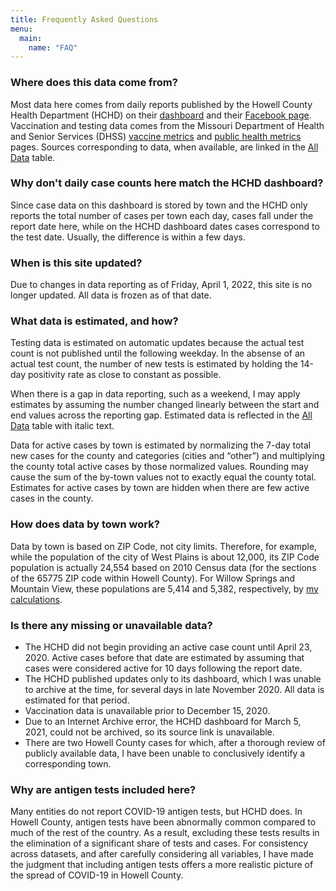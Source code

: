 ```yaml
---
title: Frequently Asked Questions
menu:
  main:
    name: "FAQ"
---
```


### Where does this data come from?
Most data here comes from daily reports published by the Howell County Health Department (HCHD) on their [dashboard](https://archive.ph/Cu8QP) and their [Facebook page](https://www.facebook.com/Howell-County-Health-Department-170310842983730). Vaccination and testing data comes from the Missouri Department of Health and Senior Services (DHSS) [vaccine metrics](https://archive.ph/IK6UZ) and [public health metrics](https://archive.ph/mfLxI) pages. Sources corresponding to data, when available, are linked in the [All Data](../all-data) table.

### Why don't daily case counts here match the HCHD dashboard?
Since case data on this dashboard is stored by town and the HCHD only reports the total number of cases per town each day, cases fall under the report date here, while on the HCHD dashboard dates cases correspond to the test date. Usually, the difference is within a few days.

### When is this site updated?
Due to changes in data reporting as of Friday, April 1, 2022, this site is no longer updated. All data is frozen as of that date.

### What data is estimated, and how?
Testing data is estimated on automatic updates because the actual test count is not published until the following weekday. In the absense of an actual test count, the number of new tests is estimated by holding the 14-day positivity rate as close to constant as possible.

When there is a gap in data reporting, such as a weekend, I may apply estimates by assuming the number changed linearly between the start and end values across the reporting gap. Estimated data is reflected in the [All Data](../all-data) table with italic text.

Data for active cases by town is estimated by normalizing the 7-day total new cases for the county and categories (cities and “other”) and multiplying the county total active cases by those normalized values. Rounding may cause the sum of the by-town values not to exactly equal the county total. Estimates for active cases by town are hidden when there are few active cases in the county.

### How does data by town work?
Data by town is based on ZIP Code, not city limits. Therefore, for example, while the population of the city of West Plains is about 12,000, its ZIP Code population is actually 24,554 based on 2010 Census data (for the sections of the 65775 ZIP code within Howell County). For Willow Springs and Mountain View, these populations are 5,414 and 5,382, respectively, by [my calculations](https://archive.ph/z65K5).

### Is there any missing or unavailable data?
* The HCHD did not begin providing an active case count until April 23, 2020. Active cases before that date are estimated by assuming that cases were considered active for 10 days following the report date.
* The HCHD published updates only to its dashboard, which I was unable to archive at the time, for several days in late November 2020. All data is estimated for that period.
* Vaccination data is unavailable prior to December 15, 2020.
* Due to an Internet Archive error, the HCHD dashboard for March 5, 2021, could not be archived, so its source link is unavailable.
* There are two Howell County cases for which, after a thorough review of publicly available data, I have been unable to conclusively identify a corresponding town.

### Why are antigen tests included here?
Many entities do not report COVID-19 antigen tests, but HCHD does. In Howell County, antigen tests have been abnormally common compared to much of the rest of the country. As a result, excluding these tests results in the elimination of a significant share of tests and cases. For consistency across datasets, and after carefully considering all variables, I have made the judgment that including antigen tests offers a more realistic picture of the spread of COVID-19 in Howell County.
